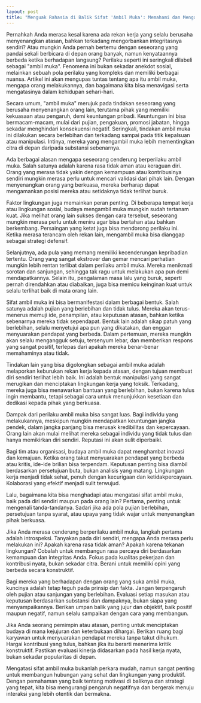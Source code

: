```yaml
---
layout: post
title: "Menguak Rahasia di Balik Sifat 'Ambil Muka': Memahami dan Mengatasinya"
---
```


Pernahkah Anda merasa kesal karena ada rekan kerja yang selalu berusaha menyenangkan atasan, bahkan terkadang mengorbankan integritasnya sendiri? Atau mungkin Anda pernah bertemu dengan seseorang yang pandai sekali berbicara di depan orang banyak, namun kenyataannya berbeda ketika berhadapan langsung? Perilaku seperti ini seringkali dilabeli sebagai "ambil muka". Fenomena ini bukan sekadar anekdot sosial, melainkan sebuah pola perilaku yang kompleks dan memiliki berbagai nuansa. Artikel ini akan mengupas tuntas tentang apa itu ambil muka, mengapa orang melakukannya, dan bagaimana kita bisa menavigasi serta mengatasinya dalam kehidupan sehari-hari.

Secara umum, "ambil muka" merujuk pada tindakan seseorang yang berusaha menyenangkan orang lain, terutama pihak yang memiliki kekuasaan atau pengaruh, demi keuntungan pribadi. Keuntungan ini bisa bermacam-macam, mulai dari pujian, pengakuan, promosi jabatan, hingga sekadar menghindari konsekuensi negatif. Seringkali, tindakan ambil muka ini dilakukan secara berlebihan dan terkadang sampai pada titik kepalsuan atau manipulasi. Intinya, mereka yang mengambil muka lebih mementingkan citra di depan daripada substansi sebenarnya.

Ada berbagai alasan mengapa seseorang cenderung berperilaku ambil muka. Salah satunya adalah karena rasa tidak aman atau keraguan diri. Orang yang merasa tidak yakin dengan kemampuan atau kontribusinya sendiri mungkin merasa perlu untuk mencari validasi dari pihak lain. Dengan menyenangkan orang yang berkuasa, mereka berharap dapat mengamankan posisi mereka atau setidaknya tidak terlihat buruk.

Faktor lingkungan juga memainkan peran penting. Di beberapa tempat kerja atau lingkungan sosial, budaya mengambil muka mungkin sudah tertanam kuat. Jika melihat orang lain sukses dengan cara tersebut, seseorang mungkin merasa perlu untuk meniru agar bisa bertahan atau bahkan berkembang. Persaingan yang ketat juga bisa mendorong perilaku ini. Ketika merasa terancam oleh rekan lain, mengambil muka bisa dianggap sebagai strategi defensif.

Selanjutnya, ada pula yang memang memiliki kecenderungan kepribadian tertentu. Orang yang sangat ekstrover dan gemar mencari perhatian mungkin lebih rentan terlibat dalam perilaku ambil muka. Mereka menikmati sorotan dan sanjungan, sehingga tak ragu untuk melakukan apa pun demi mendapatkannya. Selain itu, pengalaman masa lalu yang buruk, seperti pernah direndahkan atau diabaikan, juga bisa memicu keinginan kuat untuk selalu terlihat baik di mata orang lain.

Sifat ambil muka ini bisa bermanifestasi dalam berbagai bentuk. Salah satunya adalah pujian yang berlebihan dan tidak tulus. Mereka akan terus-menerus memuji ide, penampilan, atau keputusan atasan, bahkan ketika sebenarnya mereka tidak sependapat. Bentuk lain adalah sikap patuh yang berlebihan, selalu menyetujui apa pun yang dikatakan, dan enggan menyuarakan pendapat yang berbeda. Dalam pertemuan, mereka mungkin akan selalu mengangguk setuju, tersenyum lebar, dan memberikan respons yang sangat positif, terlepas dari apakah mereka benar-benar memahaminya atau tidak.

Tindakan lain yang bisa digolongkan sebagai ambil muka adalah melaporkan keburukan rekan kerja kepada atasan, dengan tujuan membuat diri sendiri terlihat lebih baik. Ini adalah bentuk manipulasi yang sangat merugikan dan menciptakan lingkungan kerja yang toksik. Terkadang, mereka juga bisa menawarkan bantuan yang berlebihan, bukan karena tulus ingin membantu, tetapi sebagai cara untuk menunjukkan kesetiaan dan dedikasi kepada pihak yang berkuasa.

Dampak dari perilaku ambil muka bisa sangat luas. Bagi individu yang melakukannya, meskipun mungkin mendapatkan keuntungan jangka pendek, dalam jangka panjang bisa merusak kredibilitas dan kepercayaan. Orang lain akan mulai melihat mereka sebagai individu yang tidak tulus dan hanya memikirkan diri sendiri. Reputasi ini akan sulit diperbaiki.

Bagi tim atau organisasi, budaya ambil muka dapat menghambat inovasi dan kemajuan. Ketika orang takut menyuarakan pendapat yang berbeda atau kritis, ide-ide brilian bisa terpendam. Keputusan penting bisa diambil berdasarkan persetujuan buta, bukan analisis yang matang. Lingkungan kerja menjadi tidak sehat, penuh dengan kecurigaan dan ketidakpercayaan. Kolaborasi yang efektif menjadi sulit terwujud.

Lalu, bagaimana kita bisa menghadapi atau mengatasi sifat ambil muka, baik pada diri sendiri maupun pada orang lain? Pertama, penting untuk mengenali tanda-tandanya. Sadari jika ada pola pujian berlebihan, persetujuan tanpa syarat, atau upaya yang tidak wajar untuk menyenangkan pihak berkuasa.

Jika Anda merasa cenderung berperilaku ambil muka, langkah pertama adalah introspeksi. Tanyakan pada diri sendiri, mengapa Anda merasa perlu melakukan ini? Apakah karena rasa tidak aman? Apakah karena tekanan lingkungan? Cobalah untuk membangun rasa percaya diri berdasarkan kemampuan dan integritas Anda. Fokus pada kualitas pekerjaan dan kontribusi nyata, bukan sekadar citra. Berani untuk memiliki opini yang berbeda secara konstruktif.

Bagi mereka yang berhadapan dengan orang yang suka ambil muka, kuncinya adalah tetap teguh pada prinsip dan fakta. Jangan terpengaruh oleh pujian atau sanjungan yang berlebihan. Evaluasi setiap masukan atau keputusan berdasarkan substansi dan dampaknya, bukan siapa yang menyampaikannya. Berikan umpan balik yang jujur dan objektif, baik positif maupun negatif, namun selalu sampaikan dengan cara yang membangun.

Jika Anda seorang pemimpin atau atasan, penting untuk menciptakan budaya di mana kejujuran dan keterbukaan dihargai. Berikan ruang bagi karyawan untuk menyuarakan pendapat mereka tanpa takut dihukum. Hargai kontribusi yang tulus, bahkan jika itu berarti menerima kritik konstruktif. Pastikan evaluasi kinerja didasarkan pada hasil kerja nyata, bukan sekadar popularitas di depan.

Mengatasi sifat ambil muka bukanlah perkara mudah, namun sangat penting untuk membangun hubungan yang sehat dan lingkungan yang produktif. Dengan pemahaman yang baik tentang motivasi di baliknya dan strategi yang tepat, kita bisa mengurangi pengaruh negatifnya dan bergerak menuju interaksi yang lebih otentik dan bermakna.
